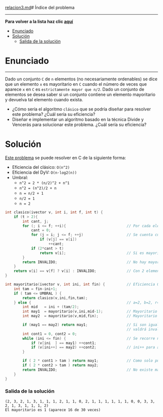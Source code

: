 [relacion3.md](relacion4.md)# Índice del problema

***

**Para volver a la lista haz clic [aquí](./Index.md)**

<!-- TOC -->
* [Enunciado](#enunciado)
* [Solución](#solución)
    * [Salida de la solución](#salida-de-la-solución)
<!-- TOC -->

# Enunciado

***

Dado un conjunto ``C`` de ``n`` elementos (no necesariamente ordenables) se
dice que un elemento ``x`` es mayoritario en ``C`` cuando el número de veces que
aparece ``x`` en ``C`` es ``estrictamente mayor que n/2``. Dado un conjunto de elementos
se desea saber si un conjunto contiene un elemento mayoritario y devuelva tal
elemento cuando exista.

* ¿Cómo sería el algoritmo ``clásico`` que se podría diseñar para resolver
este problema? ¿Cuál sería su eficiencia? 
* Diseñar e implementar un algoritmo basado en la técnica Divide y
Vencerás para solucionar este problema. ¿Cuál sería su eficiencia?
# Solución
[Este problema](#enunciado) se puede resolver en C de la siguiente forma:

- Eficiencia del clásico: ``O(n^2)``
- Eficiencia del DyV: ``O(n·log2(n))``
- Umbral: 
  - ``n^2 = 2 * (n/2)^2 + n^1``
  - ``n^2 = (n^2)/2 + n``
  - ``n = n/2 + 1``
  - ``n/2 = 1``
  - ``n = 2``

```c
int clasico(ivector v, int i, int f, int t) {
    if (t > 2){
        int cant, j;
        for (; i <= f; ++i){                            // Por cada elemento
            cant = 0;
            for (j = i; j <= f; ++j)                    // Se cuenta cuantos hay dentro del vector
                if (v[j] == v[i])
                    ++cant;
            if (2*cant > t)
                return v[i];                            // Si es mayoritario (solo hay uno), se corta el bucle
        }
        return INVALIDO;                                // No hay mayoritario en el vector
    }
    return v[i] == v[f] ? v[i] : INVALIDO;              // Con 2 elementos o menos, basta mirar si son iguales
}

int mayoritario(ivector v, int ini, int fin) {          // Eficiencia O(n·log2(n))
    int tam = fin-ini+1;
    if ( tam <= UMBRAL ) {
        return clasico(v,ini,fin,tam);
    } else {                                            // a=2, b=2, r=1
        int mid   = ini + (tam/2);
        int may1  = mayoritario(v,ini,mid-1);           // Mayoritario de la mitad izquierda
        int may2  = mayoritario(v,mid,fin);             // Mayoritario de la mitad derecha

        if (may1 == may2) return may1;                  // Si son iguales, devolver cualquiera, pues
                                                        // valdrá invalido o may1 o may2 en cualquier caso
        int cont1 = 0, cont2 = 0;
        while (ini <= fin) {                            // Se recorre n veces en el peor de los casos
            if (v[ini  ] == may1) ++cont1;
            if (v[ini++] == may2) ++cont2;              // ini++ para avanzar el bucle tras la consulta del if
        }

        if ( 2 * cont1 > tam ) return may1;             // Como solo puede haber un  mayoritario, se pregunta a los 2 sin problema
        if ( 2 * cont2 > tam ) return may2;
        return INVALIDO;                                // No existe mayoritario, aún teniendo en cuenta las mitades
    }
}
```

### Salida de la solución

```
(2, 3, 2, 1, 3, 1, 1, 1, 2, 1, 1, 0, 2, 1, 1, 1, 1, 1, 1, 0, 0, 3, 3, 2, 1, 3, 1, 1, 1, 2)
El mayoritario es 1 (aparece 16 de 30 veces)
```